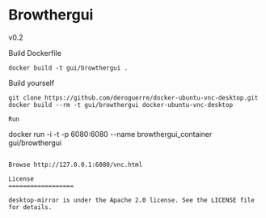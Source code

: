 Browthergui
=========================

v0.2

Build Dockerfile
```
docker build -t gui/browthergui .
```

Build yourself
```
git clone https://github.com/deroguerre/docker-ubuntu-vnc-desktop.git
docker build --rm -t gui/browthergui docker-ubuntu-vnc-desktop

Run
```
docker run -i -t -p 6080:6080 --name browthergui_container gui/browthergui
```

Browse http://127.0.0.1:6080/vnc.html

License
==================

desktop-mirror is under the Apache 2.0 license. See the LICENSE file for details.